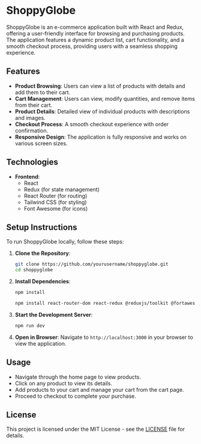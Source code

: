 # ShoppyGlobe

ShoppyGlobe is an e-commerce application built with React and Redux, offering a user-friendly interface for browsing and purchasing products. The application features a dynamic product list, cart functionality, and a smooth checkout process, providing users with a seamless shopping experience.

## Features
- **Product Browsing**: Users can view a list of products with details and add them to their cart.
- **Cart Management**: Users can view, modify quantities, and remove items from their cart.
- **Product Details**: Detailed view of individual products with descriptions and images.
- **Checkout Process**: A smooth checkout experience with order confirmation.
- **Responsive Design**: The application is fully responsive and works on various screen sizes.

## Technologies
- **Frontend**: 
  - React
  - Redux (for state management)
  - React Router (for routing)
  - Tailwind CSS (for styling)
  - Font Awesome (for icons)

## Setup Instructions
To run ShoppyGlobe locally, follow these steps:

1. **Clone the Repository**:
   ```bash
   git clone https://github.com/yourusername/shoppyglobe.git
   cd shoppyglobe
   ```

2. **Install Dependencies**:
   ```bash
   npm install

   npm install react-router-dom react-redux @reduxjs/toolkit @fortawesome/react-fontawesome @fortawesome/free-solid-svg-icons

   ```

3. **Start the Development Server**:
   ```bash
   npm run dev
   ```

4. **Open in Browser**: Navigate to `http://localhost:3000` in your browser to view the application.



## Usage
- Navigate through the home page to view products.
- Click on any product to view its details.
- Add products to your cart and manage your cart from the cart page.
- Proceed to checkout to complete your purchase.


## License
This project is licensed under the MIT License - see the [LICENSE](LICENSE) file for details.
```
